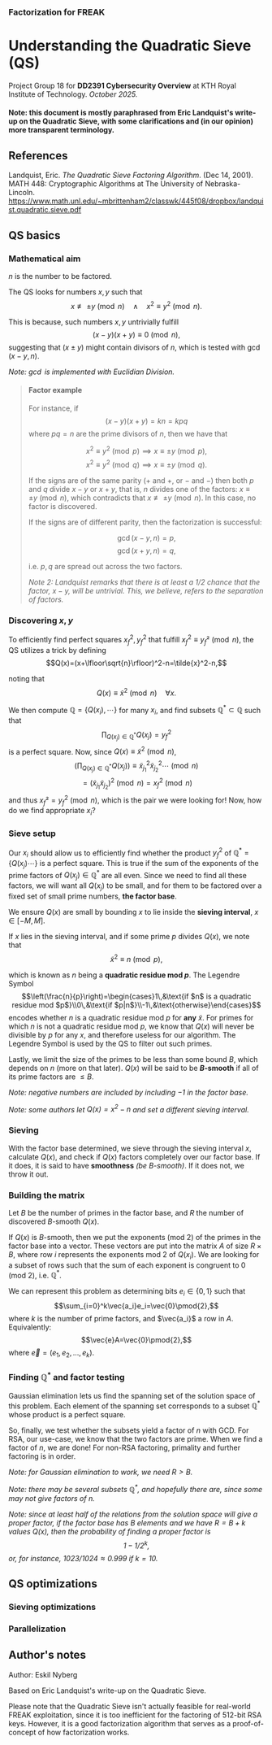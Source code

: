 ### Factorization for FREAK

# Understanding the Quadratic Sieve (QS)

Project Group 18 for **DD2391 Cybersecurity Overview** at KTH Royal Institute of Technology. *October 2025.*

#### Note: this document is mostly paraphrased from Eric Landquist's write-up on the Quadratic Sieve, with some clarifications and (in our opinion) more transparent terminology.

## References

Landquist, Eric. *The Quadratic Sieve Factoring Algorithm*. (Dec 14, 2001). MATH 448: Cryptographic Algorithms at The University of Nebraska-Lincoln.
https://www.math.unl.edu/~mbrittenham2/classwk/445f08/dropbox/landquist.quadratic.sieve.pdf

## QS basics

### Mathematical aim

$n$ is the number to be factored. 

The QS looks for numbers $x,y$ such that $$x\not\equiv\pm y \pmod{n}\quad\land\quad x^2\equiv y^2\pmod{n}.$$

This is because, such numbers $x,y$ untrivially fulfill $$(x-y)(x+y)\equiv 0\pmod{n},$$ suggesting that $(x\pm y)$ might contain divisors of $n$, which is tested with $\gcd{(x-y,n)}$.

*Note: $\gcd{}$ is implemented with Euclidian Division.*

> #### **Factor example**
> 
> For instance, if $$(x-y)(x+y)=kn=kpq$$ where $pq=n$ are the prime divisors of $n$, then we have that
> 
> $$x^2\equiv y^2\pmod{p}\implies x\equiv\pm y\pmod{p},$$
> $$x^2\equiv y^2\pmod{q}\implies x\equiv\pm y\pmod{q}.$$
> 
> If the signs are of the same parity ($+$ and $+$, or $-$ and $-$) then both $p$ and $q$ divide $x-y$ or $x+y$, that is, $n$ divides one of the factors: $x\equiv\pm y\pmod{n}$, which contradicts that $x\not\equiv\pm y\pmod{n}$. In this case, no factor is discovered.
> 
> If the signs are of different parity, then the factorization is successful:
> 
> $$\gcd{(x-y,n)=p},$$
> $$\gcd{(x+y,n)=q},$$
>
> i.e. $p,q$ are spread out across the two factors.
> 
> *Note 2: Landquist remarks that there is at least a $1/2$ chance that the factor, $x-y$, will be untrivial. This, we believe, refers to the separation of factors.*

### Discovering $x,y$

To efficiently find perfect squares $x_f^2,y_f^2$ that fulfill $x_f^2\equiv y_f²\pmod{n}$, the QS utilizes a trick by defining $$Q(x)=(x+\lfloor\sqrt{n}\rfloor)^2-n=\tilde{x}^2-n,$$

noting that $$Q(x)\equiv \tilde{x}^2\pmod{n}\quad\forall x.$$

We then compute $\mathbb{Q}=\{Q(x_i),\cdots\}$ for many $x_i$, and find subsets $\mathbb{Q}^*\subset\mathbb{Q}$ such that $$\prod_{Q(x_j)\in\mathbb{Q}^*}{Q(x_j)}=y_f^2$$
is a perfect square. Now, since $Q(x)\equiv\tilde{x}^2\pmod{n}$, $$\left(\prod_{Q(x_j)\in\mathbb{Q}^*}{Q(x_j)}\right)\equiv\tilde{x}_{j_1}^2\tilde{x}_{j_2}^2\cdots\pmod{n}$$
$$=(\tilde{x}_{j_1}\tilde{x}_{j_2})^2\pmod{n}=x_f^2\pmod{n}$$
and thus $x_f²=y_f^2\pmod{n}$, which is the pair we were looking for! Now, how do we find appropriate $x_i$?

### Sieve setup

Our $x_i$ should allow us to efficiently find whether the product $y_f^2$ of $\mathbb{Q}^*=\{Q(x_j)\cdots\}$ is a perfect square. This is true if the sum of the exponents of the prime factors of $Q(x_j)\in\mathbb{Q}^*$ are all even. Since we need to find all these factors, we will want all $Q(x_j)$ to be small, and for them to be factored over a fixed set of small prime numbers, **the factor base**.

We ensure $Q(x)$ are small by bounding $x$ to lie inside the **sieving interval**, $x\in[-M,M]$.

If $x$ lies in the sieving interval, and if some prime $p$ divides $Q(x)$, we note that $$\tilde{x}^2\equiv n\pmod{p},$$

which is known as $n$ being a **quadratic residue mod $p$**. The Legendre Symbol $$\left(\frac{n}{p}\right)=\begin{cases}1\,&\text{if $n$ is a quadratic residue mod $p$}\\0\,&\text{if $p|n$}\\-1\,&\text{otherwise}\end{cases}$$ encodes whether $n$ is a quadratic residue mod $p$ for **any** $\tilde{x}$. For primes for which $n$ is not a quadratic residue mod $p$, we know that $Q(x)$ will never be divisible by $p$ for any $x$, and therefore useless for our algorithm. The Legendre Symbol is used by the QS to filter out such primes.

Lastly, we limit the size of the primes to be less than some bound $B$, which depends on $n$ (more on that later). $Q(x)$ will be said to be **$B$-smooth** if all of its prime factors are $\leq B$.

*Note: negative numbers are included by including $-1$ in the factor base.*

*Note: some authors let $Q(x)=x^2-n$ and set a different sieving interval.*

### Sieving

With the factor base determined, we sieve through the sieving interval $x$, calculate $Q(x)$, and check if $Q(x)$ factors completely over our factor base. If it does, it is said to have **smoothness** *(be $B$-smooth)*. If it does not, we throw it out.


<!---
TODO: Optimizations (3.2)

It is very inefficient to test each $Q(x)$ for divisibility by each prime $p$ one at a time. Instead, we will sieve the entire interval at once by noting that if $p|Q(x)$, then $p|Q(x+p)$. Equivalently, 
--->

### Building the matrix

Let $B$ be the number of primes in the factor base, and $R$ the number of discovered $B$-smooth $Q(x)$.

If $Q(x)$ is $B$-smooth, then we put the exponents (mod 2) of the primes in the factor base into a vector. These vectors are put into the matrix $A$ of size $R\times B$, where row $i$ represents the exponents mod 2 of $Q(x_i)$. We are looking for a subset of rows such that the sum of each exponent is congruent to 0 (mod 2), i.e. $\mathbb{Q}^*$.

We can represent this problem as determining bits $e_i\in\{0,1\}$ such that
$$\sum_{i=0}^k\vec{a_i}e_i=\vec{0}\pmod{2},$$
where $k$ is the number of prime factors, and $\vec{a_i}$ a row in $A$. Equivalently: $$\vec{e}A=\vec{0}\pmod{2},$$
where $\vec{e}=(e_1,e_2,\dots,e_k)$.

### Finding $\mathbb{Q}^*$ and factor testing

Gaussian elimination lets us find the spanning set of the solution space of this problem. Each element of the spanning set corresponds to a subset $\mathbb{Q}^*$ whose product is a perfect square.

So, finally, we test whether the subsets yield a factor of $n$ with GCD. For RSA, our use-case, we know that the two factors are prime. When we find a factor of $n$, we are done! For non-RSA factoring, primality and further factoring is in order.

*Note: for Gaussian elimination to work, we need $R>B$.*

*Note: there may be several subsets $\mathbb{Q}^*$, and hopefully there are, since some may not give factors of $n$.*

*Note: since at least half of the relations from the solution space will give a proper factor, if the factor base has $B$ elements and we have $R=B+k$ values $Q(x)$, then the probability of finding a proper factor is $$1-1/2^k,$$ or, for instance, $1023/1024\approx 0.999$ if $k=10$.*

## QS optimizations

### Sieving optimizations

### Parallelization

## Author's notes

Author: Eskil Nyberg

Based on Eric Landquist's write-up on the Quadratic Sieve.

Please note that the Quadratic Sieve isn't actually feasible for real-world FREAK exploitation, since it is too inefficient for the factoring of 512-bit RSA keys. However, it is a good factorization algorithm that serves as a proof-of-concept of how factorization works.